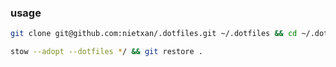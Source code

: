 ### usage

```bash
git clone git@github.com:nietxan/.dotfiles.git ~/.dotfiles && cd ~/.dotfiles
```

```bash
stow --adopt --dotfiles */ && git restore .
```
